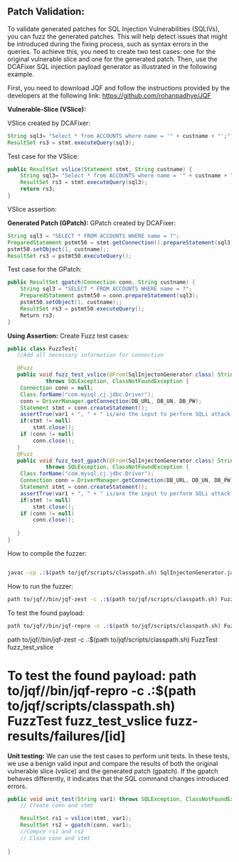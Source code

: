 ## Patch Validation:

To validate generated patches for SQL Injection Vulnerabilities (SQLIVs), you can fuzz the generated patches. This will help detect issues that might be introduced during the fixing process, such as syntax errors in the queries. To achieve this, you need to create two test cases: one for the original vulnerable slice and one for the generated patch. Then, use the DCAFixer SQL injection payload generator as illustrated in the following example.

First, you need to download JQF and follow the instructions provided by the developers at the following link:
https://github.com/rohanpadhye/JQF

**Vulnerable-Slice (VSlice):**

VSlice created by DCAFixer:
```java
String sql3= "Select * from ACCOUNTS where name = '" + custname + "';";
ResultSet rs3 = stmt.executeQuery(sql3);
```

Test case for the VSlice:
```java
public ResultSet vslice(Statement stmt, String custname) {
	String sql3= "Select * from ACCOUNTS where name = '" + custname + "';";
	ResultSet rs3 = stmt.executeQuery(sql3);
	return rs3;
}
```


VSlice assertion:


**Generated Patch (GPatch):**
GPatch created by DCAFixer:
```java
String sql3 = "SELECT * FROM ACCOUNTS WHERE name = ?";			
PreparedStatement pstmt50 = stmt.getConnection().prepareStatement(sql3);
pstmt50.setObject(1, custname);;
ResultSet rs3 = pstmt50.executeQuery();
```

Test case for the GPatch:
```java
public ResultSet gpatch(Connection conn, String custname) {
	String sql3 = "SELECT * FROM ACCOUNTS WHERE name = ?";	
	PreparedStatement pstmt50 = conn.prepareStatement(sql3);
	pstmt50.setObject(1, custname);;
	ResultSet rs3 = pstmt50.executeQuery();
	Return rs3;
}
```

**Using Assertion:**
Create Fuzz test cases:
```java
public class FuzzTest{
   //Add all necessary information for connection 

   @Fuzz
   public void fuzz_test_vslice(@From(SqlInjectonGenerator.class) String var1)
			throws SQLException, ClassNotFoundException {
	Connection conn = null;
	Class.forName("com.mysql.cj.jdbc.Driver");
	conn = DriverManager.getConnection(DB_URL, DB_UN, DB_PW);
	Statement stmt = conn.createStatement();
	assertTrue(var1 + ", " + " is/are the input to perform SQLi attack on VSlice!", vslice(conn, var1).next() == false);
	if(stmt != null)
		stmt.close();
	if (conn != null)
		conn.close();		
   }
   @Fuzz
   public void fuzz_test_gpatch(@From(SqlInjectonGenerator.class) String var1)
			throws SQLException, ClassNotFoundException {
	Class.forName("com.mysql.cj.jdbc.Driver");
	Connection conn = DriverManager.getConnection(DB_URL, DB_UN, DB_PW);
	Statement stmt = conn.createStatement();
	assertTrue(var1 + ", " + " is/are the input to perform SQLi attack on gpatch!", gpatch(conn, var1).next() == false);
	if(stmt != null)
		stmt.close();
	if (conn != null)
		conn.close();
		
   }
}
```


How to compile the fuzzer: 
```bash

javac -cp .:$(path to/jqf/scripts/classpath.sh) SqlInjectonGenerator.java FuzzTest.java 
```
How to run the fuzzer: 
```bash
path to/jqf//bin/jqf-zest -c .:$(path to/jqf/scripts/classpath.sh) FuzzTest fuzz_test_gpatch
```
To test the found payload:
```bash
path to/jqf//bin/jqf-repro -c .:$(path to/jqf/scripts/classpath.sh) FuzzTest fuzz_test_gpatch fuzz-results/failures/id..
```


path to/jqf//bin/jqf-zest -c .:$(path to/jqf/scripts/classpath.sh) FuzzTest fuzz_test_vslice

To test the found payload:
path to/jqf//bin/jqf-repro -c .:$(path to/jqf/scripts/classpath.sh) FuzzTest fuzz_test_vslice fuzz-results/failures/[id]
==============

**Unit testing:**
We can use the test cases to perform unit tests. In these tests, we use a benign valid input and compare the results of both the original vulnerable slice (vslice) and the generated patch (gpatch). If the gpatch behaves differently, it indicates that the SQL command changes introduced errors.
```java
public void unit_test(String var1) throws SQLException, ClassNotFoundException {
	// Create conn and stmt

	ResultSet rs1 = vslice(stmt, var1);
	ResultSet rs2 = gpatch(conn, var1);
	//Compre rs1 and rs2
	// Close conn and stmt
		
}
```
